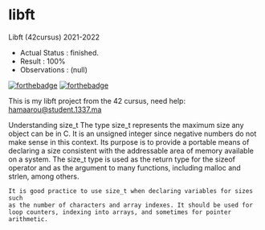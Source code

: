 
# libft
Libft (42cursus) 2021-2022

- Actual Status : finished.
- Result        : 100%
- Observations : (null)

[![forthebadge](https://forthebadge.com/images/badges/made-with-c.svg)](https://forthebadge.com)
[![forthebadge](https://forthebadge.com/images/badges/built-with-love.svg)](https://forthebadge.com)

This is my libft project from the 42 cursus,
need help:
hamaarou@student.1337.ma

Understanding size_t
The type size_t represents the maximum size any object can be in C. It is an unsigned
integer since negative numbers do not make sense in this context. Its purpose is to
provide a portable means of declaring a size consistent with the addressable area of
memory available on a system. The size_t type is used as the return type for the sizeof
operator and as the argument to many functions, including malloc and strlen, among
others.

```
It is good practice to use size_t when declaring variables for sizes such
as the number of characters and array indexes. It should be used for
loop counters, indexing into arrays, and sometimes for pointer
arithmetic.
```
